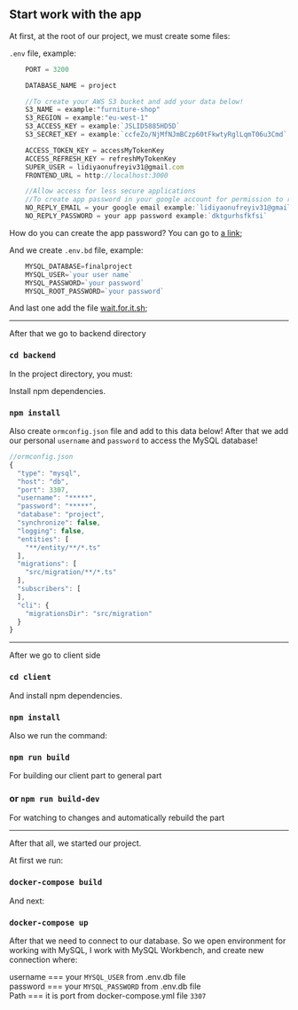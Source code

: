 ## Start work with the app

At first, at the root of our project, we must create some files:

`.env` file, example:

```js
    PORT = 3200

    DATABASE_NAME = project

    //To create your AWS S3 bucket and add your data below!
    S3_NAME = example:"furniture-shop"
    S3_REGION = example:"eu-west-1"
    S3_ACCESS_KEY = example:`JSLID5885HD5D`
    S3_SECRET_KEY = example:`ccfeZo/NjMfNJmBCzp60tFkwtyRglLqmT06u3Cmd`

    ACCESS_TOKEN_KEY = accessMyTokenKey
    ACCESS_REFRESH_KEY = refreshMyTokenKey
    SUPER_USER = lidiyaonufreyiv31@gmail.com
    FRONTEND_URL = http://localhost:3000

    //Allow access for less secure applications
    //To create app password in your google account for permission to receive emails from this application
    NO_REPLY_EMAIL = your google email example:`lidiyaonufreyiv31@gmail.com`
    NO_REPLY_PASSWORD = your app password example:`dktgurhsfkfsi`

```
How do you can create the app password? You can go to [a link](https://www.google.com/settings/security/lesssecureapps);

And we create `.env.bd` file, example:

```js
    MYSQL_DATABASE=finalproject
    MYSQL_USER=`your user name`
    MYSQL_PASSWORD=`your password`
    MYSQL_ROOT_PASSWORD=`your password`
```

And last one add the file [wait.for.it.sh](https://github.com/LidiyaKocherzhuk/wait.for.it.sh);

--------
After that we go to backend directory
### `cd backend`

In the project directory, you must:

Install npm dependencies.
### `npm install`

Also create `ormconfig.json` file and add to this data below!
After that we add our personal  `username` and `password` to access the MySQL database!

```js
//ormconfig.json
{
  "type": "mysql",
  "host": "db",
  "port": 3307,
  "username": "*****",
  "password": "*****",
  "database": "project",
  "synchronize": false,
  "logging": false,
  "entities": [
    "**/entity/**/*.ts"
  ],
  "migrations": [
    "src/migration/**/*.ts"
  ],
  "subscribers": [
  ],
  "cli": {
    "migrationsDir": "src/migration"
  }
}
```

-------
After we go to client side
### `cd client`

And install npm dependencies.
### `npm install`

Also we run the command:

### `npm run build`
For building our client part to general part

### or `npm run build-dev`
For watching to changes and automatically rebuild the part

-------
After that all, we started our project.

At first we run:
### `docker-compose build`

And next:
### `docker-compose up`

After that we need to connect to our database. So we open environment for working with MySQL,
I work with MySQL Workbench, and create new connection where:

username === your `MYSQL_USER` from .env.db file         <br/>
password === your `MYSQL_PASSWORD` from .env.db file     <br/>
Path === it is port from docker-compose.yml file `3307`

